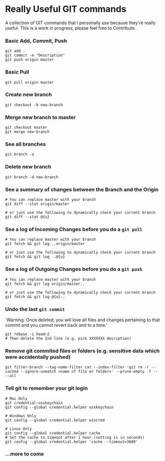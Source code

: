 # Really Useful GIT commands
A collection of GIT commands that I personally use because they're really useful. This is a work in progress, please feel free to Contribute.

### Basic Add, Commit, Push
```
git add .
git commit -m "Description"
git push origin master
```

### Basic Pull
```
git pull origin master
```

### Create new branch
```
git checkout -b new-branch
```

### Merge new branch to master
```
git checkout master
git merge new-branch
```

### See all branches
```
git branch -a
```

### Delete new branch
```
git branch -d new-branch
```

### See a summary of changes between the Branch and the Origin
```
# You can replace master with your branch
git diff --stat origin/master
```
```
# or just use the following to dynamically check your current branch
git diff --stat @{u}
```

### See a log of Incoming Changes before you do a `git pull`
```
# You can replace master with your branch
git fetch && git log ..origin/master
```
```
# or just use the following to dynamically check your current branch
git fetch && git log ..@{u}
```

### See a log of Outgoing Changes before you do a `git push`
```
# You can replace master with your branch
git fetch && git log origin/master..
```
```
# or just use the following to dynamically check your current branch
git fetch && git log @{u}..
```

### Undo the last `git commit`
`Warning: Once deleted, you will lose all files and changes pertaining to that commit and you cannot revert back and to a time.'
```
git rebase -i head~2
# Then delete the 2nd line (e.g. pick XXXXXXX desription)
```

### Remove git commited files or folders (e.g. sensitive data which were accidentally pushed)
```
git filter-branch --tag-name-filter cat --index-filter 'git rm -r --cached --ignore-unmatch <name of file or folder>' --prune-empty -f -- --all
```

### Tell git to remember your git login
```
# Mac Only
git credential-osxkeychain
git config --global credential.helper osxkeychain
```
```
# Windows Only
git config --global credential.helper wincred
```
```
# Linux Only
git config --global credential.helper cache
# Set the cache to timeout after 1 hour (setting is in seconds)
git config --global credential.helper 'cache --timeout=3600'
```

### ...more to come

